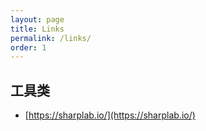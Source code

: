 ```yaml
---
layout: page
title: Links
permalink: /links/
order: 1
---
```


## 工具类

- [https://sharplab.io/](https://sharplab.io/)
